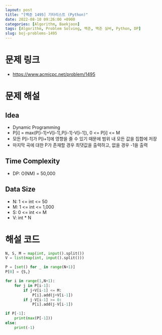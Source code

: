 ```yaml
---
layout: post
title: "[백준 1495] 기타리스트 (Python)"
date: 2022-08-10 09:26:00 +0900
categories: [Algorithm, Baekjoon]
tags: [Algorithm, Problem Solving, 백준, 백준 실버, Python, DP]
slug: boj-problems-1495
---
```


# 문제 링크
- https://www.acmicpc.net/problem/1495

# 문제 해설

## Idea
- Dynamic Programming
- P[i] = max(P[i-1]+V[i-1],P[i-1]-V[i-1]), 0 <= P[i] <= M
- 모든 P[i-1]가 P[i+1]에 영향을 줄 수 있기 때문에 범위 내 모든 값을 집합에 저장
- 마지막 곡에 대한 P가 존재할 경우 최댓값을 출력하고, 없을 경우 -1을 출력

## Time Complexity
- DP: O(NM) = 50,000

## Data Size
- N: 1 <= int <= 50
- M: 1 <= int <= 1,000
- S: 0 <= int <= M
- V: int * N

# 해설 코드

```python
N, S, M = map(int, input().split())
V = list(map(int, input().split()))

P = [set() for _ in range(N+1)]
P[0] = {S,}

for i in range(1,N+1):
    for j in P[i-1]:
        if j+V[i-1] <= M:
            P[i].add(j+V[i-1])
        if j-V[i-1] >= 0:
            P[i].add(j-V[i-1])

if P[-1]:
    print(max(P[-1]))
else:
    print(-1)
```